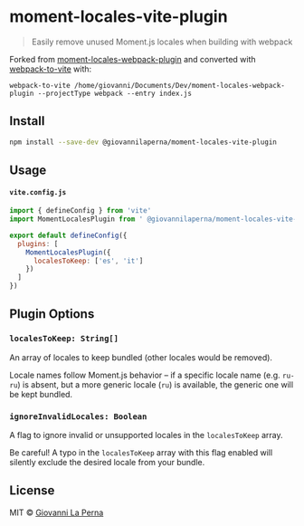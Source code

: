 # moment-locales-vite-plugin

> Easily remove unused Moment.js locales when building with webpack

Forked from [moment-locales-webpack-plugin](https://github.com/iamakulov/moment-locales-webpack-plugin) and converted with [webpack-to-vite](https://github.com/originjs/webpack-to-vite) with:  
```
webpack-to-vite /home/giovanni/Documents/Dev/moment-locales-webpack-plugin --projectType webpack --entry index.js
```

## Install

```sh
npm install --save-dev @giovannilaperna/moment-locales-vite-plugin
```

## Usage

#### `vite.config.js`
```js
import { defineConfig } from 'vite'
import MomentLocalesPlugin from ' @giovannilaperna/moment-locales-vite-plugin'

export default defineConfig({
  plugins: [
    MomentLocalesPlugin({
      localesToKeep: ['es', 'it']
    })
  ]
})
```

## Plugin Options

### **`localesToKeep: String[]`**

An array of locales to keep bundled (other locales would be removed).

Locale names follow Moment.js behavior – if a specific locale name (e.g. `ru-ru`) is absent, but a more generic locale (`ru`) is available, the generic one will be kept bundled.

### **`ignoreInvalidLocales: Boolean`**

A flag to ignore invalid or unsupported locales in the `localesToKeep` array.

Be careful! A typo in the `localesToKeep` array with this flag enabled will silently exclude the desired locale from your bundle.


## License

MIT © <a href="https://learntheropes.vercel.app">Giovanni La Perna</a>

